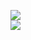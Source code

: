 [![](https://img.shields.io/badge/Made%20With-Github%20Spray-lightgrey.svg?style=for-the-badge&logo=github)](https://github.com/Annihil/github-spray#25649)  
[![](https://i.imgur.com/2DrTn0Z.gif)](https://github.com/Annihil/github-spray)